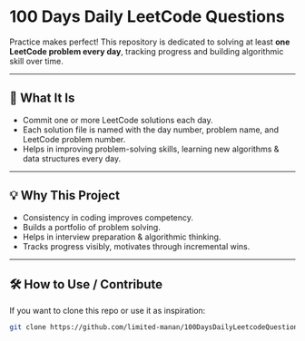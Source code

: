# 100 Days Daily LeetCode Questions

Practice makes perfect! This repository is dedicated to solving at least **one LeetCode problem every day**, tracking progress and building algorithmic skill over time.

---

## 🎯 What It Is

- Commit one or more LeetCode solutions each day.  
- Each solution file is named with the day number, problem name, and LeetCode problem number.  
- Helps in improving problem-solving skills, learning new algorithms & data structures every day.  

---

## 💡 Why This Project

- Consistency in coding improves competency.  
- Builds a portfolio of problem solving.  
- Helps in interview preparation & algorithmic thinking.  
- Tracks progress visibly, motivates through incremental wins.  

---

## 🛠️ How to Use / Contribute

If you want to clone this repo or use it as inspiration:

```bash
git clone https://github.com/limited-manan/100DaysDailyLeetcodeQuestions.git
